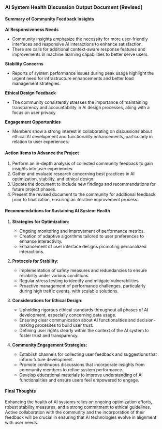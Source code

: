 

### AI System Health Discussion Output Document (Revised)

#### Summary of Community Feedback Insights

**AI Responsiveness Needs**
- Community insights emphasize the necessity for more user-friendly interfaces and responsive AI interactions to enhance satisfaction.
- There are calls for additional context-aware response features and improvements in machine learning capabilities to better serve users.

**Stability Concerns**
- Reports of system performance issues during peak usage highlight the urgent need for infrastructure enhancements and better load management strategies.

**Ethical Design Feedback**
- The community consistently stresses the importance of maintaining transparency and accountability in AI design processes, along with a focus on user privacy.

**Engagement Opportunities**
- Members show a strong interest in collaborating on discussions about ethical AI development and functionality enhancements, particularly in relation to user experiences.

#### Action Items to Advance the Project
1. Perform an in-depth analysis of collected community feedback to gain insights into user experiences.
2. Gather and evaluate research concerning best practices in AI optimization, stability, and ethical design.
3. Update the document to include new findings and recommendations for future project phases.
4. Present the revised document to the community for additional feedback prior to finalization, ensuring an iterative improvement process.

#### Recommendations for Sustaining AI System Health
1. **Strategies for Optimization:**
   - Ongoing monitoring and improvement of performance metrics.
   - Creation of adaptive algorithms tailored to user preferences to enhance interactivity.
   - Enhancement of user interface designs promoting personalized interactions.

2. **Protocols for Stability:**
   - Implementation of safety measures and redundancies to ensure reliability under various conditions.
   - Regular stress testing to identify and mitigate vulnerabilities.
   - Proactive management of performance challenges, particularly during high traffic events, with scalable solutions.

3. **Considerations for Ethical Design:**
   - Upholding rigorous ethical standards throughout all phases of AI development, especially concerning data usage.
   - Ensuring clear communication about AI functionalities and decision-making processes to build user trust.
   - Defining user rights clearly within the context of the AI system to foster trust and transparency.

4. **Community Engagement Strategies:**
   - Establish channels for collecting user feedback and suggestions that inform future development.
   - Promote continuous discussions that incorporate insights from community members to refine system performance.
   - Develop educational materials to improve understanding of AI functionalities and ensure users feel empowered to engage.

#### Final Thoughts
Enhancing the health of AI systems relies on ongoing optimization efforts, robust stability measures, and a strong commitment to ethical guidelines. Active collaboration with the community and the incorporation of their feedback will be crucial in ensuring that AI technologies evolve in alignment with user needs.